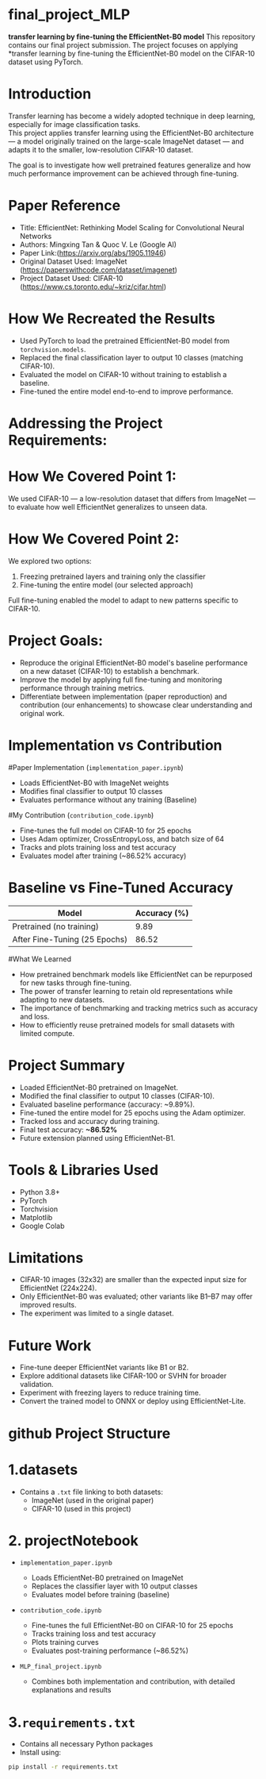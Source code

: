 # final_project_MLP
**transfer learning by fine-tuning the EfficientNet-B0 model**
This repository contains our final project submission. The project focuses on applying *transfer learning by fine-tuning the EfficientNet-B0 model on the CIFAR-10 dataset using PyTorch.

#  Introduction

Transfer learning has become a widely adopted technique in deep learning, especially for image classification tasks.  
This project applies transfer learning using the EfficientNet-B0 architecture — a model originally trained on the large-scale ImageNet dataset — and adapts it to the smaller, low-resolution CIFAR-10 dataset.

The goal is to investigate how well pretrained features generalize and how much performance improvement can be achieved through fine-tuning.

# Paper Reference
- Title: EfficientNet: Rethinking Model Scaling for Convolutional Neural Networks  
- Authors: Mingxing Tan & Quoc V. Le (Google AI)  
- Paper Link:(https://arxiv.org/abs/1905.11946)  
- Original Dataset Used: ImageNet (https://paperswithcode.com/dataset/imagenet) 
- Project Dataset Used: CIFAR-10  (https://www.cs.toronto.edu/~kriz/cifar.html)

#  How We Recreated the Results
- Used PyTorch to load the pretrained EfficientNet-B0 model from `torchvision.models`.
- Replaced the final classification layer to output 10 classes (matching CIFAR-10).
- Evaluated the model on CIFAR-10 without training to establish a baseline.
- Fine-tuned the entire model end-to-end to improve performance.

# Addressing the Project Requirements:

# How We Covered Point 1:
We used CIFAR-10 — a low-resolution dataset that differs from ImageNet — to evaluate how well EfficientNet generalizes to unseen data.

# How We Covered Point 2:
We explored two options:
1. Freezing pretrained layers and training only the classifier  
2.  Fine-tuning the entire model (our selected approach)

Full fine-tuning enabled the model to adapt to new patterns specific to CIFAR-10.

# Project Goals:

- Reproduce the original EfficientNet-B0 model's baseline performance on a new dataset (CIFAR-10) to establish a benchmark.
- Improve the model by applying full fine-tuning and monitoring performance through training metrics.
- Differentiate between implementation (paper reproduction) and contribution (our enhancements) to showcase clear understanding and original work.

# Implementation vs Contribution

#Paper Implementation (`implementation_paper.ipynb`)
- Loads EfficientNet-B0 with ImageNet weights
- Modifies final classifier to output 10 classes
- Evaluates performance without any training (Baseline)

#My Contribution (`contribution_code.ipynb`)
- Fine-tunes the full model on CIFAR-10 for 25 epochs
- Uses Adam optimizer, CrossEntropyLoss, and batch size of 64
- Tracks and plots training loss and test accuracy
- Evaluates model after training (~86.52% accuracy)

# Baseline vs Fine-Tuned Accuracy

| Model                         | Accuracy (%) |
|------------------------------|--------------|
| Pretrained (no training)     | 9.89         |
| After Fine-Tuning (25 Epochs)| 86.52        |

#What We Learned

- How pretrained benchmark models like EfficientNet can be repurposed for new tasks through fine-tuning.
- The power of transfer learning to retain old representations while adapting to new datasets.
- The importance of benchmarking and tracking metrics such as accuracy and loss.
- How to efficiently reuse pretrained models for small datasets with limited compute.


# Project Summary


- Loaded EfficientNet-B0 pretrained on ImageNet.
- Modified the final classifier to output 10 classes (CIFAR-10).
- Evaluated baseline performance (accuracy: ~9.89%).
- Fine-tuned the entire model for 25 epochs using the Adam optimizer.
- Tracked loss and accuracy during training.
- Final test accuracy: **~86.52%**
- Future extension planned using EfficientNet-B1.


#  Tools & Libraries Used

- Python 3.8+
- PyTorch
- Torchvision
- Matplotlib
- Google Colab


 #  Limitations

- CIFAR-10 images (32x32) are smaller than the expected input size for EfficientNet (224x224).
- Only EfficientNet-B0 was evaluated; other variants like B1–B7 may offer improved results.
- The experiment was limited to a single dataset.
  
# Future Work

- Fine-tune deeper EfficientNet variants like B1 or B2.
- Explore additional datasets like CIFAR-100 or SVHN for broader validation.
- Experiment with freezing layers to reduce training time.
- Convert the trained model to ONNX or deploy using EfficientNet-Lite.

# github Project Structure

# 1.datasets
- Contains a `.txt` file linking to both datasets:
  - ImageNet (used in the original paper)
  - CIFAR-10 (used in this project)

# 2️. projectNotebook
- `implementation_paper.ipynb`  
  - Loads EfficientNet-B0 pretrained on ImageNet  
  - Replaces the classifier layer with 10 output classes  
  - Evaluates model before training (baseline)

- `contribution_code.ipynb`  
  - Fine-tunes the full EfficientNet-B0 on CIFAR-10 for 25 epochs  
  - Tracks training loss and test accuracy  
  - Plots training curves  
  - Evaluates post-training performance (~86.52%)

- `MLP_final_project.ipynb`  
  - Combines both implementation and contribution, with detailed explanations and results

# 3️.`requirements.txt`  
- Contains all necessary Python packages  
- Install using:
```bash
pip install -r requirements.txt
 
